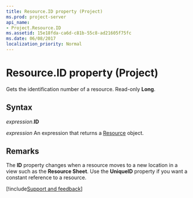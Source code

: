 ```yaml
---
title: Resource.ID property (Project)
ms.prod: project-server
api_name:
- Project.Resource.ID
ms.assetid: 15e18fda-ca6d-c81b-55c8-ad21605f75fc
ms.date: 06/08/2017
localization_priority: Normal
---
```



# Resource.ID property (Project)

Gets the identification number of a resource. Read-only  **Long**.


## Syntax

_expression_.**ID**

 _expression_ An expression that returns a [Resource](./Project.Resource.md) object.


## Remarks

The  **ID** property changes when a resource moves to a new location in a view such as the **Resource Sheet**. Use the  **UniqueID** property if you want a constant reference to a resource.

[!include[Support and feedback](~/includes/feedback-boilerplate.md)]